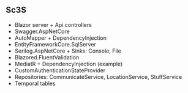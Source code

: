 ## Sc3S
* Blazor server + Api controllers
* Swagger.AspNetCore
* AutoMapper + DependencyInjection
* EntityFrameworkCore.SqlServer
* Serilog.AspNetCore + Sinks: Console, File
* Blazored.FluentValidation
* MediatR + DependencyInjection (example)
* CustomAuthenticationStateProvider
* Repositories: CommunicateService, LocationService, StuffService
* Temporal tables
